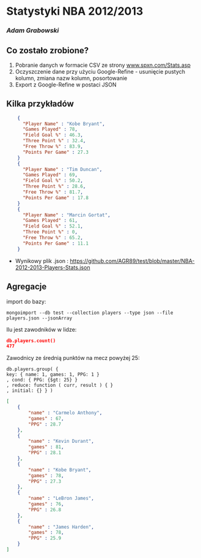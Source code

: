 # Statystyki NBA 2012/2013

### *Adam Grabowski*


## Co zostało zrobione?
1. Pobranie danych w formacie CSV ze strony www.spxn.com/Stats.asp
2. Oczyszczenie dane przy użyciu Google-Refine - usunięcie pustych kolumn, zmiana nazw kolumn, posortowanie
3. Export z Google-Refine w postaci JSON

## Kilka przykładów

```json
    {
      "Player Name" : "Kobe Bryant",
      "Games Played" : 78,
      "Field Goal %" : 46.3,
      "Three Point %" : 32.4,
      "Free Throw %" : 83.9,
      "Points Per Game" : 27.3
    }
    {
      "Player Name" : "Tim Duncan",
      "Games Played" : 69,
      "Field Goal %" : 50.2,
      "Three Point %" : 28.6,
      "Free Throw %" : 81.7,
      "Points Per Game" : 17.8
    }
    {
      "Player Name" : "Marcin Gortat",
      "Games Played" : 61,
      "Field Goal %" : 52.1,
      "Three Point %" : 0,
      "Free Throw %" : 65.2,
      "Points Per Game" : 11.1
    }
```

* Wynikowy plik .json :
https://github.com/AGR89/test/blob/master/NBA-2012-2013-Players-Stats.json

## Agregacje

import do bazy:

`mongoimport --db test --collection players --type json --file players.json --jsonArray`


Ilu jest zawodników w lidze: 

```json
db.players.count()
477
```

Zawodnicy ze średnią punktów na mecz powyżej 25:
```
db.players.group( { 
key: { name: 1, games: 1, PPG: 1 }
, cond: { PPG: {$gt: 25} }
, reduce: function ( curr, result ) { }
, initial: {} } )
```
```json
[
    {
		"name" : "Carmelo Anthony",
		"games" : 67,
		"PPG" : 28.7
	},
	{
		"name" : "Kevin Durant",
		"games" : 81,
		"PPG" : 28.1
	},
	{
		"name" : "Kobe Bryant",
		"games" : 78,
		"PPG" : 27.3
	},
	{
		"name" : "LeBron James",
		"games" : 76,
		"PPG" : 26.8
	},
	{
		"name" : "James Harden",
		"games" : 78,
		"PPG" : 25.9
	}
]
```



